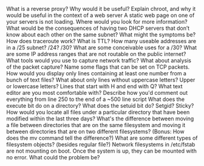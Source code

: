 What is a reverse proxy? Why would it be useful?
Explain chroot, and why it would be useful in the context of a web server
A static web page on one of your servers is not loading. Where would you look for more information?
What would be the consequences of having two DHCP servers that don’t know about each other on the same subnet? What might the symptoms be?
How does traceroute work? What is TTL?
How many useable addresses are in a /25 subnet? /24? /30? What are some conceivable uses for a /30?
What are some IP address ranges that are not routable on the public internet?
What tools would you use to capture network traffic? What about analysis of the packet capture?
Name some flags that can be set on TCP packets.
How would you display only lines containing at least one number from a bunch of text files? What about only lines without uppercase letters? Upper or lowercase letters? Lines that start with H and end with Q?
What text editor are you most comfortable with? Describe how you'd comment out everything from line 250 to the end of a ~500 line script
What does the execute bit do on a directory?
What does the setuid bit do? Setgid? Sticky?
How would you locate all files under a particular directory that have been modified within the last three days?
What's the difference between moving a file between directories that are on the same filesystem and moving it between directories that are on two different filesystems? (Bonus: How does the mv command tell the difference?)
What are some different types of filesystem objects? (besides regular file?)
Network filesystems in /etc/fstab are not mounting on boot. Once the system is up, they can be mounted with no error. What could the problem be?

